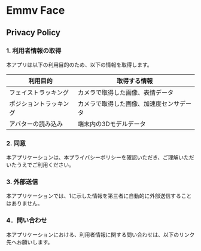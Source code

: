 # Emmv Face 

## Privacy Policy

### 1. 利用者情報の取得

本アプリは以下の利用目的のため、以下の情報を取得します。

| 利用目的 | 取得する情報 |
| ---- | ---- |
| フェイストラッキング | カメラで取得した画像、表情データ |
|ポジショントラッキング|カメラで取得した画像、加速度センサデータ|
|アバターの読み込み|端末内の3Dモデルデータ|

### 2. 同意

本アプリケーションは、本プライバシーポリシーを確認いただき、ご理解いただいたうえでご利用ください。

### 3. 外部送信

本アプリケーションでは、1に示した情報を第三者に自動的に外部送信することはありません。

### 4．問い合わせ

本アプリケーションにおける、利用者情報に関する問い合わせは、以下のリンク先へお願いします。
